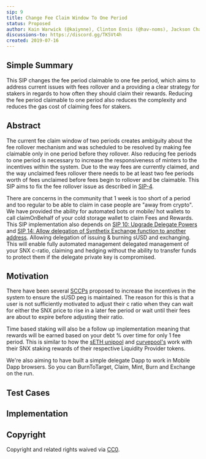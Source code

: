 ```yaml
---
sip: 9
title: Change Fee Claim Window To One Period
status: Proposed
author: Kain Warwick (@kaiynne), Clinton Ennis (@hav-noms), Jackson Chan (@jacko125)
discussions-to: https://discord.gg/TK5Vt4h
created: 2019-07-16
---
```


## Simple Summary
<!--"If you can't explain it simply, you don't understand it well enough." Provide a simplified and layman-accessible explanation of the SIP.-->
This SIP changes the fee period claimable to one fee period, which aims to address current issues with fees rollover and a providing a clear strategy for stakers in regards to how often they should claim their rewards. Reducing the fee period claimable to one period also reduces the complexity and reduces the gas cost of claiming fees for stakers.

## Abstract
<!--A short (~200 word) description of the technical issue being addressed.-->
The current fee claim window of two periods creates ambiguity about the fee rollover mechanism and was scheduled to be resolved by making fee claimable only in one period before they rollover. Also reducing fee periods to one period is necessary to increase the responsiveness of minters to the incentives within the system. Due to the way fees are currently claimed, and the way unclaimed fees rollover there needs to be at least two fee periods worth of fees unclaimed before fees begin to rollover and be claimable. This SIP aims to fix the fee rollover issue as described in [SIP-4](https://sips.synthetix.io/sips/sip-4).

There are concerns in the community that 1 week is too short of a period and too regular to be able to claim in case people are "away from crypto". We have provided the ability for automated bots or mobile/ hot wallets to call claimOnBehalf of your cold storage wallet to claim Fees and Rewards.
This SIP implementation also depends on [SIP 10: Upgrade Delegate Powers](https://sips.synthetix.io/sips/sip-10) and [SIP 14: Allow delegation of Synthetix Exchange function to another address](https://sips.synthetix.io/sips/sip-14). Allowing delegation of issuing & burning sUSD and exchanging. This will enable fully automated management delegated management of your SNX c-ratio, claiming and hedging without the ability to transfer funds to protect them if the delegate private key is compromised.

## Motivation
<!--The motivation is critical for SIPs that want to change Synthetix. It should clearly explain why the existing protocol specification is inadequate to address the problem that the SIP solves. SIP submissions without sufficient motivation may be rejected outright.-->
There have been several [SCCPs](https://sips.synthetix.io/all-sccp) proposed to increase the incentives in the system to ensure the sUSD peg is maintained. The reason for this is that a user is not sufficiently motivated to adjust their c ratio when they can wait for either the SNX price to rise in a later fee period or wait until their fees are about to expire before adjusting their ratio.

Time based staking will also be a follow up implementation meaning that rewards will be earned based on your debt % over time for only 1 fee period. This is similar to how the [sETH unipool](https://sips.synthetix.io/sips/sip-31) and [curvepool's](https://etherscan.io/address/0x13B54E8271B3e45cE71D8f4fC73eA936873a34fC) work with their SNX staking rewards of their respective Liquidity Provider tokens.

We're also aiming to have built a simple delegate Dapp to work in Mobile Dapp browsers. So you can BurnToTarget, Claim, Mint, Burn and Exchange on the run. 

## Test Cases
<!--Test cases for an implementation are mandatory for SIPs but can be included with the implementation..-->


## Implementation
<!--The implementations must be completed before any SIP is given status "Implemented", but it need not be completed before the SIP is "Approved". While there is merit to the approach of reaching consensus on the specification and rationale before writing code, the principle of "rough consensus and running code" is still useful when it comes to resolving many discussions of API details.-->


## Copyright
Copyright and related rights waived via [CC0](https://creativecommons.org/publicdomain/zero/1.0/).
